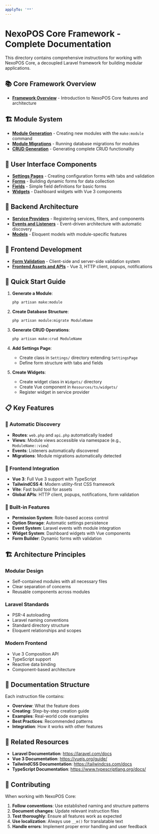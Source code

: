 ```yaml
---
applyTo: '**'
---
```


# NexoPOS Core Framework - Complete Documentation

This directory contains comprehensive instructions for working with NexoPOS Core, a decoupled Laravel framework for building modular applications.

## 📚 Core Framework Overview

- **[Framework Overview](./nexopos-core-overview.instructions.md)** - Introduction to NexoPOS Core features and architecture

## 🏗️ Module System

- **[Module Generation](./module-generation.instructions.md)** - Creating new modules with the `make:module` command
- **[Module Migrations](./module-migrations.instructions.md)** - Running database migrations for modules
- **[CRUD Generation](./crud-generation.instructions.md)** - Generating complete CRUD functionality

## 🎨 User Interface Components

- **[Settings Pages](./settings-pages.instructions.md)** - Creating configuration forms with tabs and validation
- **[Forms](./forms.instructions.md)** - Building dynamic forms for data collection
- **[Fields](./fields.instructions.md)** - Simple field definitions for basic forms
- **[Widgets](./widgets.instructions.md)** - Dashboard widgets with Vue 3 components

## 🔧 Backend Architecture

- **[Service Providers](./service-providers.instructions.md)** - Registering services, filters, and components
- **[Events and Listeners](./events-listeners.instructions.md)** - Event-driven architecture with automatic discovery
- **[Models](./models.instructions.md)** - Eloquent models with module-specific features

## 🎯 Frontend Development

- **[Form Validation](./form-validation.instructions.md)** - Client-side and server-side validation system
- **[Frontend Assets and APIs](./frontend-assets-apis.instructions.md)** - Vue 3, HTTP client, popups, notifications

## 🚀 Quick Start Guide

1. **Generate a Module**:
   ```bash
   php artisan make:module
   ```

2. **Create Database Structure**:
   ```bash
   php artisan module:migrate ModuleName
   ```

3. **Generate CRUD Operations**:
   ```bash
   php artisan make:crud ModuleName
   ```

4. **Add Settings Page**:
   - Create class in `Settings/` directory extending `SettingsPage`
   - Define form structure with tabs and fields

5. **Create Widgets**:
   - Create widget class in `Widgets/` directory
   - Create Vue component in `Resources/ts/widgets/`
   - Register widget in service provider

## 📋 Key Features

### 🔄 Automatic Discovery
- **Routes**: `web.php` and `api.php` automatically loaded
- **Views**: Module views accessible via namespace (e.g., `ModuleName::view`)
- **Events**: Listeners automatically discovered
- **Migrations**: Module migrations automatically detected

### 🎨 Frontend Integration
- **Vue 3**: Full Vue 3 support with TypeScript
- **TailwindCSS 4**: Modern utility-first CSS framework
- **Vite**: Fast build tool for assets
- **Global APIs**: HTTP client, popups, notifications, form validation

### 🔐 Built-in Features
- **Permission System**: Role-based access control
- **Option Storage**: Automatic settings persistence
- **Event System**: Laravel events with module integration
- **Widget System**: Dashboard widgets with Vue components
- **Form Builder**: Dynamic forms with validation

## 🏗️ Architecture Principles

### Modular Design
- Self-contained modules with all necessary files
- Clear separation of concerns
- Reusable components across modules

### Laravel Standards
- PSR-4 autoloading
- Laravel naming conventions
- Standard directory structure
- Eloquent relationships and scopes

### Modern Frontend
- Vue 3 Composition API
- TypeScript support
- Reactive data binding
- Component-based architecture

## 📖 Documentation Structure

Each instruction file contains:
- **Overview**: What the feature does
- **Creating**: Step-by-step creation guide
- **Examples**: Real-world code examples
- **Best Practices**: Recommended patterns
- **Integration**: How it works with other features

## 🔗 Related Resources

- **Laravel Documentation**: https://laravel.com/docs
- **Vue 3 Documentation**: https://vuejs.org/guide/
- **TailwindCSS Documentation**: https://tailwindcss.com/docs
- **TypeScript Documentation**: https://www.typescriptlang.org/docs/

## 🤝 Contributing

When working with NexoPOS Core:

1. **Follow conventions**: Use established naming and structure patterns
2. **Document changes**: Update relevant instruction files
3. **Test thoroughly**: Ensure all features work as expected
4. **Use localization**: Always use `__m()` for translatable text
5. **Handle errors**: Implement proper error handling and user feedback
